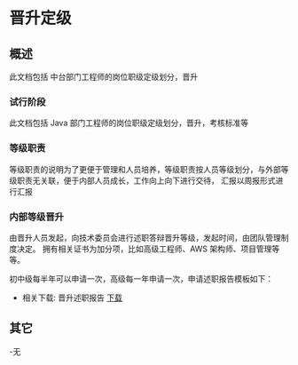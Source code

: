 # 晋升定级

## 概述

此文档包括 中台部门工程师的岗位职级定级划分，晋升

### 试行阶段

此文档包括 Java 部门工程师的岗位职级定级划分，晋升，考核标准等

### 等级职责

等级职责的说明为了更便于管理和人员培养，等级职责按人员等级划分，与外部等级职责无关联，便于内部人员成长，工作向上向下进行交待，
汇报以周报形式进行汇报

### 内部等级晋升

由晋升人员发起，向技术委员会进行述职答辩晋升等级，发起时间，由团队管理制度决定。
拥有相关证书为加分项，比如高级工程师、AWS 架构师、项目管理等等。

初中级每半年可以申请一次，高级每一年申请一次，申请述职报告模板如下：

- 相关下载: 晋升述职报告 [下载](#)

## 其它

-无
